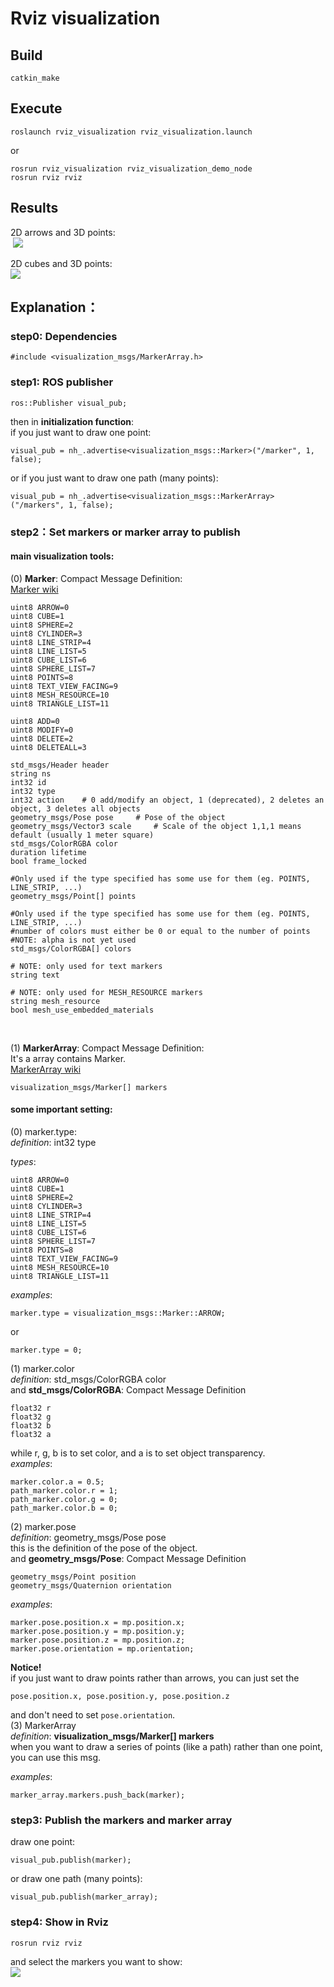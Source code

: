 # Rviz visualization

## Build

    catkin_make

## Execute

    roslaunch rviz_visualization rviz_visualization.launch

or

    rosrun rviz_visualization rviz_visualization_demo_node
    rosrun rviz rviz


## Results
2D arrows and 3D points: </br>
![]()![]()
![]()![](images/2020-11-23%2012-09-27屏幕截图.png)

2D cubes and 3D points: </br>
![]()![](images/2020-11-23%2012-08-22屏幕截图.png)


## Explanation：
### step0: Dependencies

    #include <visualization_msgs/MarkerArray.h>

### step1: ROS publisher

    ros::Publisher visual_pub;
then in **initialization function**:</br>
    if you just want to draw one point: </br>

    visual_pub = nh_.advertise<visualization_msgs::Marker>("/marker", 1, false);

or if you just want to draw one path (many points): </br>

    visual_pub = nh_.advertise<visualization_msgs::MarkerArray>("/markers", 1, false);

### step2：Set markers or marker array to publish
#### main visualization tools: 
(0) **Marker**: Compact Message Definition: </br>
[]()[Marker wiki](http://docs.ros.org/en/api/visualization_msgs/html/msg/Marker.html)

    uint8 ARROW=0
    uint8 CUBE=1
    uint8 SPHERE=2
    uint8 CYLINDER=3
    uint8 LINE_STRIP=4
    uint8 LINE_LIST=5
    uint8 CUBE_LIST=6
    uint8 SPHERE_LIST=7
    uint8 POINTS=8
    uint8 TEXT_VIEW_FACING=9
    uint8 MESH_RESOURCE=10
    uint8 TRIANGLE_LIST=11

    uint8 ADD=0
    uint8 MODIFY=0
    uint8 DELETE=2
    uint8 DELETEALL=3

    std_msgs/Header header
    string ns
    int32 id
    int32 type
    int32 action    # 0 add/modify an object, 1 (deprecated), 2 deletes an object, 3 deletes all objects
    geometry_msgs/Pose pose     # Pose of the object
    geometry_msgs/Vector3 scale     # Scale of the object 1,1,1 means default (usually 1 meter square)
    std_msgs/ColorRGBA color
    duration lifetime
    bool frame_locked

    #Only used if the type specified has some use for them (eg. POINTS, LINE_STRIP, ...)
    geometry_msgs/Point[] points

    #Only used if the type specified has some use for them (eg. POINTS, LINE_STRIP, ...)
    #number of colors must either be 0 or equal to the number of points
    #NOTE: alpha is not yet used
    std_msgs/ColorRGBA[] colors

    # NOTE: only used for text markers
    string text

    # NOTE: only used for MESH_RESOURCE markers
    string mesh_resource
    bool mesh_use_embedded_materials
</br>

(1) **MarkerArray**: Compact Message Definition: </br>
It's a array contains Marker. </br>
[]()[MarkerArray wiki](http://docs.ros.org/en/api/visualization_msgs/html/msg/MarkerArray.html)

    visualization_msgs/Marker[] markers

#### some important setting:
(0) marker.type: </br>
*definition*: int32 type </br>

*types*: 

    uint8 ARROW=0
    uint8 CUBE=1
    uint8 SPHERE=2
    uint8 CYLINDER=3
    uint8 LINE_STRIP=4
    uint8 LINE_LIST=5
    uint8 CUBE_LIST=6
    uint8 SPHERE_LIST=7
    uint8 POINTS=8
    uint8 TEXT_VIEW_FACING=9
    uint8 MESH_RESOURCE=10
    uint8 TRIANGLE_LIST=11

*examples*: </br>

    marker.type = visualization_msgs::Marker::ARROW;
or </br>
    
    marker.type = 0;

(1) marker.color </br>
*definition*: std_msgs/ColorRGBA color </br>
and **std_msgs/ColorRGBA**: Compact Message Definition </br>

    float32 r
    float32 g
    float32 b
    float32 a

while r, g, b is to set color, and a is to set object transparency. </br>
*examples*: </br>

    marker.color.a = 0.5;
    path_marker.color.r = 1;
    path_marker.color.g = 0;
    path_marker.color.b = 0;

(2) marker.pose </br>
*definition*: geometry_msgs/Pose pose </br>
this is the definition of the pose of the object. </br>
and **geometry_msgs/Pose**: Compact Message Definition </br>

    geometry_msgs/Point position
    geometry_msgs/Quaternion orientation

*examples*: </br>

    marker.pose.position.x = mp.position.x;
    marker.pose.position.y = mp.position.y;
    marker.pose.position.z = mp.position.z;
    marker.pose.orientation = mp.orientation;
**Notice!** </br>
if you just want to draw points rather than arrows, you can just set the 
    
    pose.position.x, pose.position.y, pose.position.z
and don't need to set `pose.orientation`. </br>
(3) MarkerArray </br>
*definition*: **visualization_msgs/Marker[] markers** </br>
when you want to draw a series of points (like a path) rather than one point, you can use this msg. </br>

*examples*: </br>

    marker_array.markers.push_back(marker);


### step3: Publish the markers and marker array

draw one point:

    visual_pub.publish(marker);
or draw one path (many points): 

    visual_pub.publish(marker_array);


### step4: Show in Rviz

    rosrun rviz rviz

and select the markers you want to show: </br>
![]()![](./../images/2020-11-23%2011-58-20屏幕截图.png)
